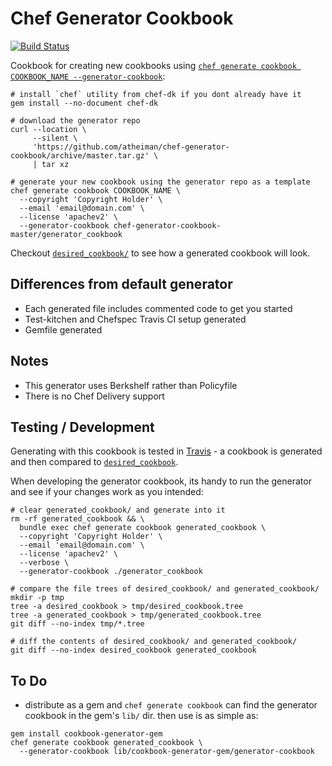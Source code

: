 # Chef Generator Cookbook

[![Build Status](https://travis-ci.org/atheiman/chef-generator-cookbook.svg?branch=master)](https://travis-ci.org/atheiman/chef-generator-cookbook)

Cookbook for creating new cookbooks using [`chef generate cookbook COOKBOOK_NAME --generator-cookbook`](https://docs.chef.io/ctl_chef.html#chef-generate-cookbook):

```shell
# install `chef` utility from chef-dk if you dont already have it
gem install --no-document chef-dk

# download the generator repo
curl --location \
     --silent \
     'https://github.com/atheiman/chef-generator-cookbook/archive/master.tar.gz' \
     | tar xz

# generate your new cookbook using the generator repo as a template
chef generate cookbook COOKBOOK_NAME \
  --copyright 'Copyright Holder' \
  --email 'email@domain.com' \
  --license 'apachev2' \
  --generator-cookbook chef-generator-cookbook-master/generator_cookbook
```

Checkout [`desired_cookbook/`](./desired_cookbook/) to see how a generated cookbook will look.

## Differences from default generator

- Each generated file includes commented code to get you started
- Test-kitchen and Chefspec Travis CI setup generated
- Gemfile generated

## Notes

- This generator uses Berkshelf rather than Policyfile
- There is no Chef Delivery support

## Testing / Development

Generating with this cookbook is tested in [Travis](https://travis-ci.org/atheiman/chef-generator-cookbook/) - a cookbook is generated and then compared to [`desired_cookbook`](./desired_cookbook/).

When developing the generator cookbook, its handy to run the generator and see if your changes work as you intended:

```shell
# clear generated_cookbook/ and generate into it
rm -rf generated_cookbook && \
  bundle exec chef generate cookbook generated_cookbook \
  --copyright 'Copyright Holder' \
  --email 'email@domain.com' \
  --license 'apachev2' \
  --verbose \
  --generator-cookbook ./generator_cookbook

# compare the file trees of desired_cookbook/ and generated_cookbook/
mkdir -p tmp
tree -a desired_cookbook > tmp/desired_cookbook.tree
tree -a generated_cookbook > tmp/generated_cookbook.tree
git diff --no-index tmp/*.tree

# diff the contents of desired_cookbook/ and generated_cookbook/
git diff --no-index desired_cookbook generated_cookbook
```

## To Do

- distribute as a gem and `chef generate cookbook` can find the generator cookbook in the gem's `lib/` dir. then use is as simple as:
```
gem install cookbook-generator-gem
chef generate cookbook generated_cookbook \
  --generator-cookbook lib/cookbook-generator-gem/generator-cookbook
```
